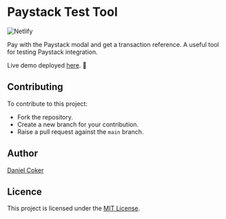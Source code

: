 # Paystack Test Tool

![Netlify](https://img.shields.io/netlify/1d5d84fd-c28e-4258-8254-f9e84c8a2581)

Pay with the Paystack modal and get a transaction reference. A useful tool for testing Paystack integration.

Live demo deployed [here](https://paystack-test-tool.netlify.app/). 🚀

## Contributing

To contribute to this project:

- Fork the repository.
- Create a new branch for your contribution.
- Raise a pull request against the `main` branch.

## Author

[Daniel Coker](https://twitter.com/danielcoker_)

## Licence

This project is licensed under the [MIT License](https://opensource.org/licenses/MIT).
